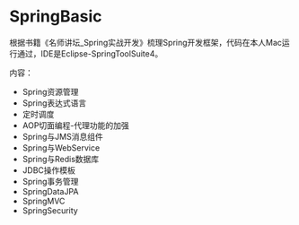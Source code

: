# SpringBasic
根据书籍《名师讲坛_Spring实战开发》梳理Spring开发框架，代码在本人Mac运行通过，IDE是Eclipse-SpringToolSuite4。

内容：
* Spring资源管理
* Spring表达式语言
* 定时调度
* AOP切面编程-代理功能的加强
* Spring与JMS消息组件
* Spring与WebService
* Spring与Redis数据库
* JDBC操作模板
* Spring事务管理
* SpringDataJPA
* SpringMVC
* SpringSecurity
